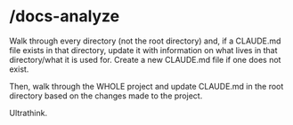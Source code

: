 # /docs-analyze

Walk through every directory (not the root directory) and, if a CLAUDE.md file exists in that directory, update it with information on what lives in that directory/what it is used for. Create a new CLAUDE.md file if one does not exist.

Then, walk through the WHOLE project and update CLAUDE.md in the root directory based on the changes made to the project.

Ultrathink.
